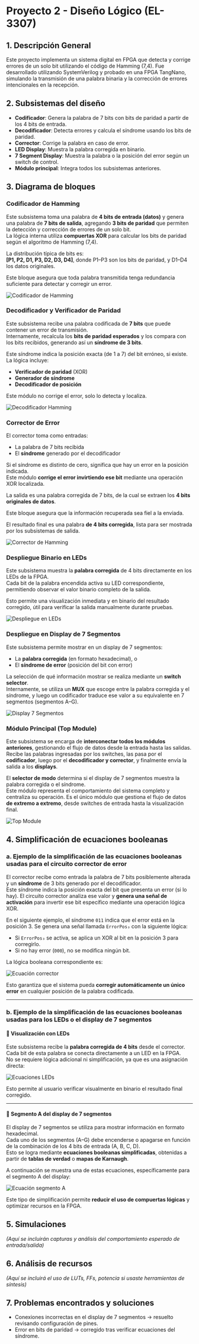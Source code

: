 # Proyecto 2 - Diseño Lógico (EL-3307)

## 1. Descripción General

Este proyecto implementa un sistema digital en FPGA que detecta y corrige errores de un solo bit utilizando el código de Hamming (7,4). Fue desarrollado utilizando SystemVerilog y probado en una FPGA TangNano, simulando la transmisión de una palabra binaria y la corrección de errores intencionales en la recepción.

## 2. Subsistemas del diseño

- **Codificador**: Genera la palabra de 7 bits con bits de paridad a partir de los 4 bits de entrada.
- **Decodificador**: Detecta errores y calcula el síndrome usando los bits de paridad.
- **Corrector**: Corrige la palabra en caso de error.
- **LED Display**: Muestra la palabra corregida en binario.
- **7 Segment Display**: Muestra la palabra o la posición del error según un switch de control.
- **Módulo principal**: Integra todos los subsistemas anteriores.

## 3. Diagrama de bloques

### Codificador de Hamming

Este subsistema toma una palabra de **4 bits de entrada (datos)** y genera una palabra de **7 bits de salida**, agregando **3 bits de paridad** que permiten la detección y corrección de errores de un solo bit.  
La lógica interna utiliza **compuertas XOR** para calcular los bits de paridad según el algoritmo de Hamming (7,4).

La distribución típica de bits es:  
**[P1, P2, D1, P3, D2, D3, D4]**, donde P1–P3 son los bits de paridad, y D1–D4 los datos originales.

Este bloque asegura que toda palabra transmitida tenga redundancia suficiente para detectar y corregir un error.

![Codificador de Hamming](imgs/Codificador.png)


### Decodificador y Verificador de Paridad

Este subsistema recibe una palabra codificada de **7 bits** que puede contener un error de transmisión.  
Internamente, recalcula los **bits de paridad esperados** y los compara con los bits recibidos, generando así un **síndrome de 3 bits**.

Este síndrome indica la posición exacta (de 1 a 7) del bit erróneo, si existe.  
La lógica incluye:
- **Verificador de paridad** (XOR)
- **Generador de síndrome**
- **Decodificador de posición**

Este módulo no corrige el error, solo lo detecta y localiza.

![Decodificador Hamming](imgs/Decodificador.png)


### Corrector de Error

El corrector toma como entradas:
- La palabra de 7 bits recibida
- El **síndrome** generado por el decodificador

Si el síndrome es distinto de cero, significa que hay un error en la posición indicada.  
Este módulo **corrige el error invirtiendo ese bit** mediante una operación XOR localizada.

La salida es una palabra corregida de 7 bits, de la cual se extraen los **4 bits originales de datos**.

Este bloque asegura que la información recuperada sea fiel a la enviada.

El resultado final es una palabra **de 4 bits corregida**, lista para ser mostrada por los subsistemas de salida.

![Corrector de Hamming](imgs/corrector.png)

### Despliegue Binario en LEDs

Este subsistema muestra la **palabra corregida** de 4 bits directamente en los LEDs de la FPGA.  
Cada bit de la palabra encendida activa su LED correspondiente, permitiendo observar el valor binario completo de la salida.

Esto permite una visualización inmediata y en binario del resultado corregido, útil para verificar la salida manualmente durante pruebas.

![Despliegue en LEDs](imgs/display.png)

### Despliegue en Display de 7 Segmentos

Este subsistema permite mostrar en un display de 7 segmentos:
- La **palabra corregida** (en formato hexadecimal), o  
- El **síndrome de error** (posición del bit con error)

La selección de qué información mostrar se realiza mediante un **switch selector**.  
Internamente, se utiliza un **MUX** que escoge entre la palabra corregida y el síndrome, y luego un codificador traduce ese valor a su equivalente en 7 segmentos (segmentos A–G).

![Display 7 Segmentos](imgs/segmentos.png)

### Módulo Principal (Top Module)

Este subsistema se encarga de **interconectar todos los módulos anteriores**, gestionando el flujo de datos desde la entrada hasta las salidas.  
Recibe las palabras ingresadas por los switches, las pasa por el **codificador**, luego por el **decodificador y corrector**, y finalmente envía la salida a los **displays**.

El **selector de modo** determina si el display de 7 segmentos muestra la palabra corregida o el síndrome.  
Este módulo representa el comportamiento del sistema completo y centraliza su operación.
Es el único módulo que gestiona el flujo de datos **de extremo a extremo**, desde switches de entrada hasta la visualización final.

![Top Module](imgs/module.png)

## 4. Simplificación de ecuaciones booleanas

### a. Ejemplo de la simplificación de las ecuaciones booleanas usadas para el circuito corrector de error

El corrector recibe como entrada la palabra de 7 bits posiblemente alterada y un **síndrome** de 3 bits generado por el decodificador.  
Este síndrome indica la posición exacta del bit que presenta un error (si lo hay). El circuito corrector analiza ese valor y **genera una señal de activación** para invertir ese bit específico mediante una operación lógica XOR.

En el siguiente ejemplo, el síndrome `011` indica que el error está en la posición 3. Se genera una señal llamada `ErrorPos₃` con la siguiente lógica:

- Si `ErrorPos₃` se activa, se aplica un XOR al bit en la posición 3 para corregirlo.
- Si no hay error (`000`), no se modifica ningún bit.

La lógica booleana correspondiente es:

![Ecuación corrector](imgs/errorpos3_y_d1corr.png)

Esto garantiza que el sistema pueda **corregir automáticamente un único error** en cualquier posición de la palabra codificada.

---

### b. Ejemplo de la simplificación de las ecuaciones booleanas usadas para los LEDs o el display de 7 segmentos

#### 🔹 Visualización con LEDs

Este subsistema recibe la **palabra corregida de 4 bits** desde el corrector.  
Cada bit de esta palabra se conecta directamente a un LED en la FPGA.  
No se requiere lógica adicional ni simplificación, ya que es una asignación directa:

![Ecuaciones LEDs](imgs/leds_equations.png)

Esto permite al usuario verificar visualmente en binario el resultado final corregido.

---

#### 🔹 Segmento A del display de 7 segmentos

El display de 7 segmentos se utiliza para mostrar información en formato hexadecimal.  
Cada uno de los segmentos (A–G) debe encenderse o apagarse en función de la combinación de los 4 bits de entrada (A, B, C, D).  
Esto se logra mediante **ecuaciones booleanas simplificadas**, obtenidas a partir de **tablas de verdad** o **mapas de Karnaugh**.

A continuación se muestra una de estas ecuaciones, específicamente para el segmento A del display:

![Ecuación segmento A](imgs/segmentoA_equation.png)

Este tipo de simplificación permite **reducir el uso de compuertas lógicas** y optimizar recursos en la FPGA.


## 5. Simulaciones

*(Aquí se incluirán capturas y análisis del comportamiento esperado de entrada/salida)*

## 6. Análisis de recursos

*(Aquí se incluirá el uso de LUTs, FFs, potencia si usaste herramientas de síntesis)*

## 7. Problemas encontrados y soluciones

- Conexiones incorrectas en el display de 7 segmentos → resuelto revisando configuración de pines.
- Error en bits de paridad → corregido tras verificar ecuaciones del síndrome.
